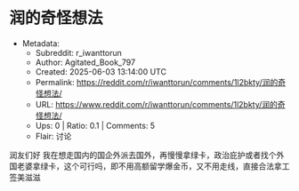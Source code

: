 # 润的奇怪想法

- Metadata:
  - Subreddit: r_iwanttorun
  - Author: Agitated_Book_797
  - Created: 2025-06-03 13:14:00 UTC
  - Permalink: https://reddit.com/r/iwanttorun/comments/1l2bkty/润的奇怪想法/
  - URL: https://www.reddit.com/r/iwanttorun/comments/1l2bkty/润的奇怪想法/
  - Ups: 0 | Ratio: 0.1 | Comments: 5
  - Flair: 讨论


润友们好
我在想走国内的国企外派去国外，再慢慢拿绿卡，政治庇护或者找个外国老婆拿绿卡，这个可行吗，即不用高额留学爆金币，又不用走线，直接合法拿工签美滋滋

